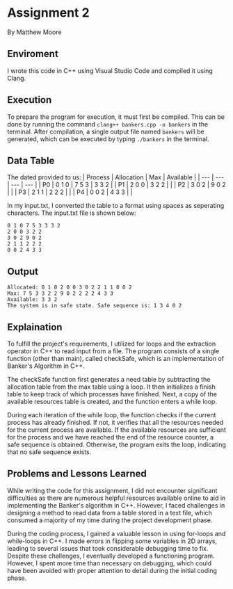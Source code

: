# Assignment 2
By Matthew Moore

## Enviroment
I wrote this code in C++ using Visual Studio Code and compiled it using Clang.

## Execution
To prepare the program for execution, it must first be compiled. This can be done by running the command `clang++ bankers.cpp -o bankers` in the terminal. After compilation, a single output file named `bankers` will be generated, which can be executed by typing `./bankers` in the terminal.

## Data Table
The dated provided to us:
| Process | Allocation | Max | Available |
| --- | --- | --- | --- |
| P0 | 0 1 0 | 7 5 3 | 3 3 2 |
| P1 | 2 0 0 | 3 2 2 | |
| P2 | 3 0 2 | 9 0 2 | |
| P3 | 2 1 1 | 2 2 2 | |
| P4 | 0 0 2 | 4 3 3 | |

In my input.txt, I converted the table to a format using spaces as seperating characters.
The input.txt file is shown below:
```
0 1 0 7 5 3 3 3 2
2 0 0 3 2 2
3 0 2 9 0 2
2 1 1 2 2 2
0 0 2 4 3 3
```

## Output
```code
Allocated: 0 1 0 2 0 0 3 0 2 2 1 1 0 0 2
Max: 7 5 3 3 2 2 9 0 2 2 2 2 4 3 3
Available: 3 3 2
The system is in safe state. Safe sequence is: 1 3 4 0 2
```

## Explaination
To fulfill the project's requirements, I utilized for loops and the extraction operator in C++ to read input from a file. The program consists of a single function (other than main), called checkSafe, which is an implementation of Banker's Algorithm in C++.

The checkSafe function first generates a need table by subtracting the allocation table from the max table using a loop. It then initializes a finish table to keep track of which processes have finished. Next, a copy of the available resources table is created, and the function enters a while loop.

During each iteration of the while loop, the function checks if the current process has already finished. If not, it verifies that all the resources needed for the current process are available. If the available resources are sufficient for the process and we have reached the end of the resource counter, a safe sequence is obtained. Otherwise, the program exits the loop, indicating that no safe sequence exists.

## Problems and Lessons Learned
While writing the code for this assignment, I did not encounter significant difficulties as there are numerous helpful resources available online to aid in implementing the Banker's algorithm in C++. However, I faced challenges in designing a method to read data from a table stored in a text file, which consumed a majority of my time during the project development phase.

During the coding process, I gained a valuable lesson in using for-loops and while-loops in C++. I made errors in flipping some variables in 2D arrays, leading to several issues that took considerable debugging time to fix. Despite these challenges, I eventually developed a functioning program. However, I spent more time than necessary on debugging, which could have been avoided with proper attention to detail during the initial coding phase.